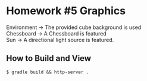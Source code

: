 # Homework #5 Graphics

Environment -> The provided cube background is used <br>
Chessboard -> A Chessboard is featured <br>
Sun -> A directional light source is featured.

## How to Build and View

`$ gradle build && http-server .`
